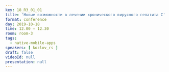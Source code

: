 ```yaml
---
key: 18_R3_01_01
title: 'Новые возможности в лечении хронического вирусного гепатита С'
format: conference
day: 2019-10-18
time: 12.00 – 12.30
room: room-3
tags:
  - native-mobile-apps
speakers: [ kozlov_rs ]
draft: false
videoId: null
presentation: null
---
```


